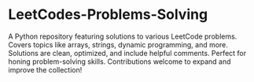 # LeetCodes-Problems-Solving
A Python repository featuring solutions to various LeetCode problems. Covers topics like arrays, strings, dynamic programming, and more. Solutions are clean, optimized, and include helpful comments. Perfect for honing problem-solving skills. Contributions welcome to expand and improve the collection!
